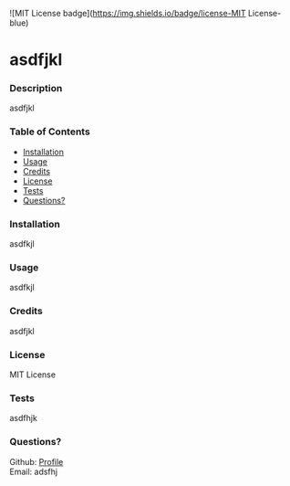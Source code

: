 
  
  ![MIT License badge](https://img.shields.io/badge/license-MIT License-blue)

  # asdfjkl

  ### Description
  asdfjkl

  ### Table of Contents
  + [Installation](#installation)
  + [Usage](#usage)
  + [Credits](#credits)
  + [License](#license)
  + [Tests](#tests)
  + [Questions?](#questions?)

  ### Installation
  asdfkjl

  ### Usage
  asdfkjl

  ### Credits
  asdfjkl

  ### License
  MIT License

  ### Tests
  asdfhjk

  ### Questions?
  Github: [Profile](https://github.com/asdfhjk)  
  Email: adsfhj

